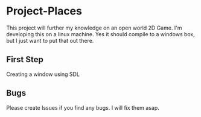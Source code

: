 # Project-Places
This project will further my knowledge on an open world 2D Game.  I'm developing this on a linux machine.  Yes it should compile to a windows box, but I just want to put that out there.

## First Step
Creating a window using SDL

## Bugs
Please create Issues if you find any bugs.  I will fix them asap.